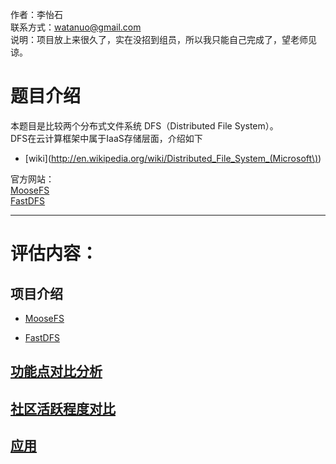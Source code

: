 作者：李怡石  
联系方式：watanuo@gmail.com   
说明：项目放上来很久了，实在没招到组员，所以我只能自己完成了，望老师见谅。

# 题目介绍 #
本题目是比较两个分布式文件系统 DFS（Distributed File System）。  
DFS在云计算框架中属于IaaS存储层面，介绍如下   

- [wiki](http://en.wikipedia.org/wiki/Distributed_File_System_(Microsoft\))
  
官方网站：  
[MooseFS](http://www.moosefs.org)    
[FastDFS](https://code.google.com/p/fastdfs/wiki/Overview)  


----------
# 评估内容： #

## 项目介绍 ##
- [MooseFS](/Introduction_MooseFS.md)


- [FastDFS](https://github.com/watanuoli/OpenSource-13-10/blob/master/homework/Introcuction_FastDFS.md)
 
## [功能点对比分析](https://github.com/watanuoli/OpenSource-13-10/blob/master/homework/Comparison.md)   
  


## [社区活跃程度对比](https://github.com/watanuoli/OpenSource-13-10/blob/master/homework/Community.md)   


## [应用](https://github.com/watanuoli/OpenSource-13-10/blob/master/homework/Application.md)  

